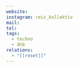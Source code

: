 ```yaml
---
website: 
instagram: reiz_kollektiv
mail: 
tel: 
tags:
  - techno
  - dnb
relations:
  - "[[reset]]"
---
```

